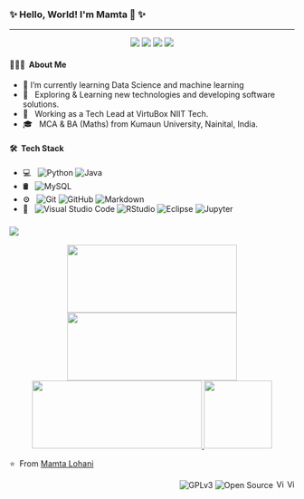 ###  ✨ Hello, World! I'm Mamta  👋 ✨
<hr/>
<!--**mamtalohani/mamtalohani** is a ✨ _special_ ✨ repository because its `README.md` (this file) appears on your GitHub profile.-->
<!-- Social links -->
<p align='center'>
  <a href="https://www.linkedin.com/in/mamtalohani/"><img src="https://img.shields.io/badge/LinkedIn-Mamta%20Lohani-blue?style=flat-square&logo=linkedin"></a> 
  <a href="mailto:mamta.lohani@gmail.com"><img src="https://img.shields.io/badge/Gmail-Mamta%20Lohani-blue?style=flat-square&logo=gmail"></a>
  <a href="https://twitter.com/mamtalohani"><img src="https://img.shields.io/badge/Twitter-Mamta%20Lohani-blue?style=flat-square&logo=twitter"></a>
  <a href="https://www.instagram.com/mamta.lohani/"><img src="https://img.shields.io/badge/Instagram-Mamta%20Lohani-blue?style=flat-square&logo=instagram"></a>
</p>

#### 👨🏻‍💻 &nbsp;About Me 
 - 🌱 I’m currently learning Data Science and machine learning 
 - 🤔 &nbsp; Exploring & Learning new technologies and developing software solutions.
 - 💼 &nbsp; Working as a Tech Lead  at VirtuBox NIIT Tech.
 - 🎓 &nbsp; MCA & BA (Maths) from Kumaun University, Nainital, India.

#### 🛠 &nbsp;Tech Stack 
 - 💻 &nbsp;
  ![Python](https://img.shields.io/badge/-Python-333333?style=flat&logo=python)
  ![Java](https://img.shields.io/badge/-Java-333333?style=flat&logo=Java&logoColor=007396)
 - 🛢 &nbsp;
  ![MySQL](https://img.shields.io/badge/-MySQL-333333?style=flat&logo=mysql)
 - ⚙️ &nbsp;
  ![Git](https://img.shields.io/badge/-Git-333333?style=flat&logo=git)
  ![GitHub](https://img.shields.io/badge/-GitHub-333333?style=flat&logo=github)
  ![Markdown](https://img.shields.io/badge/-Markdown-333333?style=flat&logo=markdown)
 - 🔧 &nbsp;
  ![Visual Studio Code](https://img.shields.io/badge/-Visual%20Studio%20Code-333333?style=flat&logo=visual-studio-code&logoColor=007ACC)
  ![RStudio](https://img.shields.io/badge/-RStudio-333333?style=flat&logo=rstudio)
  ![Eclipse](https://img.shields.io/badge/-Eclipse-333333?style=flat&logo=eclipse-ide&logoColor=2C2255)
  ![Jupyter](https://img.shields.io/badge/-Jupyter-333333?style=flat&logo=Jupyter)

### <image src="https://img.shields.io/badge/-GitHub%20Stats-333333?style=flat&logo=github" />
<p align = "center">
  <a href="https://github.com/mamtalohani">
    <img src="https://github-readme-stats.vercel.app/api?username=mamtalohani&theme=buffy&hide_border=true&show_icons=true" width="300em" height="120em" />
    <img src="https://github-readme-stats.vercel.app/api/top-langs/?username=mamtalohani&theme=buffy&hide_border=true&show_icons=true" width="300em" height="120em" />
    <img src="https://github-readme-streak-stats.herokuapp.com?user=mamtalohani&theme=buffy&hide_border=true&show_icons=true" width="300em" height="120em" />
    <img src="https://github-profile-trophy.vercel.app/?username=mamtalohani&row=1" height="120em">
  </a>
</p>
⭐️ &nbsp;From <a href="https://github.com/mamtalohani">Mamta Lohani</a>
<p align="right">
  <img alt="GPLv3" src="https://img.shields.io/badge/License-GPLv3-blue.svg" />
  <img alt="Open Source" src="https://badges.frapsoft.com/os/v1/open-source.svg?v=103"/>
  <img alt="Visitors" src="https://visitor-badge.glitch.me/badge?page_id=mamtalohani.mamtalohani" height="15em" />
  <img alt="View Count" src="https://views.whatilearened.today/views/github/mamtalohani/mamtalohani.svg" height="15em" />
</p>
